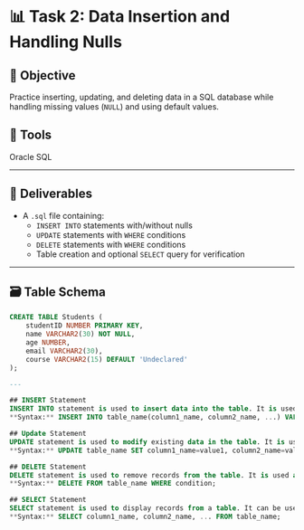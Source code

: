 # 📊 Task 2: Data Insertion and Handling Nulls

## 🎯 Objective
Practice inserting, updating, and deleting data in a SQL database while handling missing values (`NULL`) and using default values.

## 🧰 Tools
Oracle SQL

---

## 📁 Deliverables
- A `.sql` file containing:
  - `INSERT INTO` statements with/without nulls
  - `UPDATE` statements with `WHERE` conditions
  - `DELETE` statements with `WHERE` conditions
  - Table creation and optional `SELECT` query for verification

---

## 🗃️ Table Schema

```sql
CREATE TABLE Students (
    studentID NUMBER PRIMARY KEY,
    name VARCHAR2(30) NOT NULL,
    age NUMBER,
    email VARCHAR2(30),
    course VARCHAR2(15) DEFAULT 'Undeclared'
);

---

## INSERT Statement
INSERT INTO statement is used to insert data into the table. It is used as a DML query.
**Syntax:** INSERT INTO table_name(column1_name, column2_name, ...) VALUES (value1, value2, ...);

## Update Statement
UPDATE statement is used to modify existing data in the table. It is used with WHERE clause which is used to specify which data needs to be modified. It can be used to modify multiple rows.
**Syntax:** UPDATE table_name SET column1_name=value1, column2_name=value2, ... WHERE condition;

## DELETE Statement
DELETE statement is used to remove records from the table. It is used as a DML query. It is used with WHERE clause to specify the data that needs to be deleted. It can be used without WHERE clause. It can delete single record as well as multiple records.
**Syntax:** DELETE FROM table_name WHERE condition;

## SELECT Statement
SELECT statement is used to display records from a table. It can be used with or without WHERE clause.
**Syntax:** SELECT column1_name, column2_name, ... FROM table_name;

